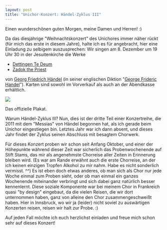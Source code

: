 ```yaml
---
layout: post
title: "Unichor-Konzert: Händel-Zyklus III"
---
```


Einen wunderschönen guten Morgen, meine Damen und Herren! :)

Da das diesjährige "Weihnachtskonzert" des Unichores immer näher rückt (für mich das erste in diesem Jahre), halte ich es für angebracht, hier eine Einladung zu selbigem auszusprechen: Wir singen am 8. Dezember um 19 Uhr 30 in der Jesuitenkirche die Werke

- [Dettingen Te Deum]
- [Zadok the Priest]

von [Georg Friedrich Händel]  (in seiner englischen Diktion "[George Frideric Handel]"). Karten sind sowohl im Vorverkauf als auch an der Abendkasse erhältlich.

<div class="img-container">
  <a href="http://www.uibk.ac.at/unichor/downloads/plakat-a3-konzert-haendel-zyklus-iii-2013.pdf"><img src="/media/2013-12-04-unichor-konzert-ankuendigung/plakat-a3-konzert-haendel-zyklus-iii-2013.png" /></a>
    
  <p>Das offizielle Plakat.</p>
</div>

Warum Händel-Zyklus III? Nun, dies ist der dritte Teil einer Konzertreihe, die 2011 mit dem "Messias" von Händel begonnen hat, als ich gerade beim Unichor eingestiegen bin. Letztes Jahr war ich dann absent, und dieses Jahr findet der Zyklus seinen Abschluss mit besagtem Chorwerk.

Für dieses Konzert proben wir schon seit Anfang Oktober, und einer der Höhepunkte während dieser Zeit war sicherlich das Probenwochenende auf Stift Stams, das mir als angenehmste Chorreise aller Zeiten in Erinnerung bleiben wird. (Es war am Rande erwähnt auch die erste Chorreise, an der ich keinen einzigen Tropfen Alkohol zu mir nahm. Habe es nicht sonderlich vermisst. ^^) Es ist eben doch etwas anderes, ob man sich als Chor nur jede Woche einmal zum Proben sieht, oder ob man einmal ein ganzes Wochenende miteinander verbringt und sich dabei ganz natürlich besser kennenlernt. Diese soziale Komponente war bei meinem Chor in Frankreich quasi "by design" eingebaut, da die vielen Reisen, die wir dort unternommen haben, ganz von alleine den Chor zusammengeschweißt haben. Hier in Innsbruck, wo wir ja (leider) nicht soviel zu auswärtigen Konzerten reisen, reisen wir halt zur Probe. :)

Auf jeden Fall möchte ich euch herzlichst einladen und freue mich schon sehr auf dieses Konzert!


[Dettingen Te Deum]: http://en.wikipedia.org/wiki/Dettingen_Te_Deum
[Zadok the Priest]: http://en.wikipedia.org/wiki/Zadok_the_Priest
[Georg Friedrich Händel]: http://de.wikipedia.org/wiki/Georg_Friedrich_H%C3%A4ndel
[George Frideric Handel]: http://en.wikipedia.org/wiki/George_Frideric_Handel